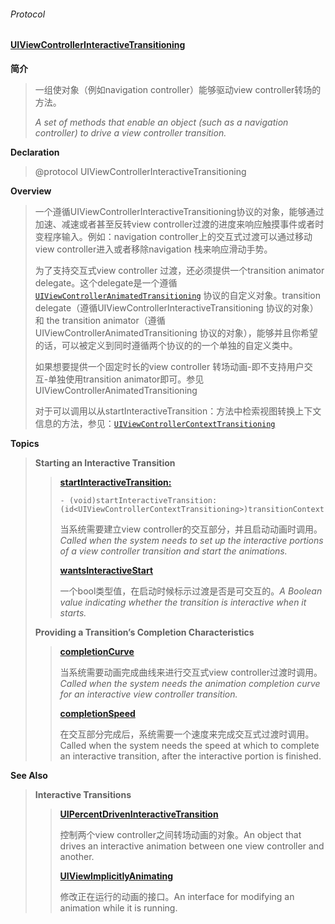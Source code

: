 ###### Protocol

#### [UIViewControllerInteractiveTransitioning](https://developer.apple.com/documentation/uikit/uiviewcontrollerinteractivetransitioning?language=objc)

**简介**

> 一组使对象（例如navigation controller）能够驱动view controller转场的方法。
>
> _A set of methods that enable an object \(such as a navigation controller\) to drive a view controller transition._

**Declaration**

> @protocol UIViewControllerInteractiveTransitioning

**Overview**

> 一个遵循UIViewControllerInteractiveTransitioning协议的对象，能够通过加速、减速或者甚至反转view controller过渡的进度来响应触摸事件或者时变程序输入。例如：navigation controller上的交互式过渡可以通过移动view controller进入或者移除navigation 栈来响应滑动手势。
>
> 为了支持交互式view controller 过渡，还必须提供一个transition animator delegate。这个delegate是一个遵循[`UIViewControllerAnimatedTransitioning`](https://developer.apple.com/documentation/uikit/uiviewcontrolleranimatedtransitioning?language=objc) 协议的自定义对象。transition delegate（遵循UIViewControllerInteractiveTransitioning 协议的对象） 和 the transition animator（遵循UIViewControllerAnimatedTransitioning 协议的对象），能够并且你希望的话，可以被定义到同时遵循两个协议的的一个单独的自定义类中。
>
> 如果想要提供一个固定时长的view controller 转场动画-即不支持用户交互-单独使用transition animator即可。参见UIViewControllerAnimatedTransitioning
>
> 对于可以调用以从startInteractiveTransition：方法中检索视图转换上下文信息的方法，参见：[`UIViewControllerContextTransitioning`](https://developer.apple.com/documentation/uikit/uiviewcontrollercontexttransitioning?language=objc)

**Topics**

> **Starting an Interactive Transition**
>
> > [**startInteractiveTransition:**](https://developer.apple.com/documentation/uikit/uiviewcontrollerinteractivetransitioning/1622028-startinteractivetransition?language=objc)
> >
> > ```
> > - (void)startInteractiveTransition:(id<UIViewControllerContextTransitioning>)transitionContext;
> > ```
> >
> > 当系统需要建立view controller的交互部分，并且启动动画时调用。_Called when the system needs to set up the interactive portions of a view controller transition and start the animations._
> >
> > [**wantsInteractiveStart**](https://developer.apple.com/documentation/uikit/uiviewcontrollerinteractivetransitioning/1829433-wantsinteractivestart?language=objc)
> >
> > 一个bool类型值，在启动时候标示过渡是否是可交互的。_A Boolean value indicating whether the transition is interactive when it starts._
>
> **Providing a Transition’s Completion Characteristics**
>
> > [**completionCurve**](https://developer.apple.com/documentation/uikit/uiviewcontrollerinteractivetransitioning/1622027-completioncurve?language=objc)
> >
> > 当系统需要动画完成曲线来进行交互式view controller过渡时调用。_Called when the system needs the animation completion curve for an interactive view controller transition._
> >
> > [**completionSpeed**](https://developer.apple.com/documentation/uikit/uiviewcontrollerinteractivetransitioning/1622031-completionspeed?language=objc)
> >
> > 在交互部分完成后，系统需要一个速度来完成交互式过渡时调用。Called when the system needs the speed at which to complete an interactive transition, after the interactive portion is finished.

**See Also**

> **Interactive Transitions**
>
> > [**UIPercentDrivenInteractiveTransition**](https://developer.apple.com/documentation/uikit/uipercentdriveninteractivetransition?language=objc)
> >
> > 控制两个view controller之间转场动画的对象。An object that drives an interactive animation between one view controller and another.
> >
> > [**UIViewImplicitlyAnimating**](https://developer.apple.com/documentation/uikit/uiviewimplicitlyanimating?language=objc)
> >
> > 修改正在运行的动画的接口。An interface for modifying an animation while it is running.[  ](https://developer.apple.com/documentation/uikit/uipercentdriveninteractivetransition?language=objc)



